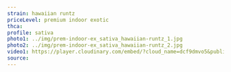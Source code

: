```yaml
---
strain: hawaiian runtz
priceLevel: premium indoor exotic
thca:
profile: sativa
photo1: ../img/prem-indoor-ex_sativa_hawaiian-runtz_1.jpg
photo2: ../img/prem-indoor-ex_sativa_hawaiian-runtz_2.jpg
video1: https://player.cloudinary.com/embed/?cloud_name=dcf9dmvo5&public_id=prem-indoor-ex_sativa_hawaiian-runtz_jedkxd&profile=flower
source:
---
```

